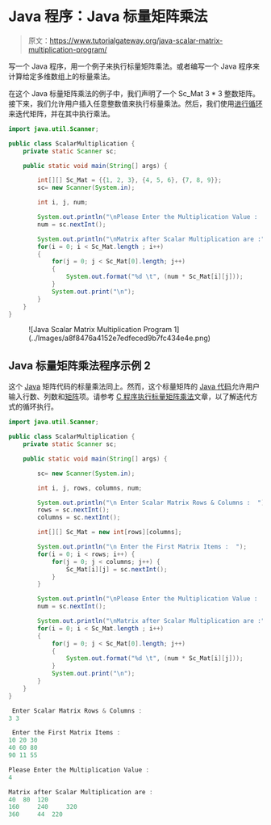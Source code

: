 # Java 程序：Java 标量矩阵乘法

> 原文：<https://www.tutorialgateway.org/java-scalar-matrix-multiplication-program/>

写一个 Java 程序，用一个例子来执行标量矩阵乘法。或者编写一个 Java 程序来计算给定多维数组上的标量乘法。

在这个 Java 标量矩阵乘法的例子中，我们声明了一个 Sc_Mat 3 * 3 整数矩阵。接下来，我们允许用户插入任意整数值来执行标量乘法。然后，我们使用[进行循环](https://www.tutorialgateway.org/java-for-loop/)来迭代矩阵，并在其中执行乘法。

```java
import java.util.Scanner;

public class ScalarMultiplication {
	private static Scanner sc;

	public static void main(String[] args) {

		int[][] Sc_Mat = {{1, 2, 3}, {4, 5, 6}, {7, 8, 9}};
		sc= new Scanner(System.in);

		int i, j, num;

		System.out.println("\nPlease Enter the Multiplication Value :  ");
		num = sc.nextInt();

		System.out.println("\nMatrix after Scalar Multiplication are :");
		for(i = 0; i < Sc_Mat.length ; i++)
		{
			for(j = 0; j < Sc_Mat[0].length; j++)
			{
				System.out.format("%d \t", (num * Sc_Mat[i][j]));
			}
			System.out.print("\n");
		}
	}
}
```

<figure class="wp-block-image size-large">![Java Scalar Matrix Multiplication Program 1](../Images/a8f8476a4152e7edfeced9b7fc434e4e.png)</figure>

## Java 标量矩阵乘法程序示例 2

这个 [Java](https://www.tutorialgateway.org/java-tutorial/) 矩阵代码的标量乘法同上。然而，这个标量矩阵的 [Java 代码](https://www.tutorialgateway.org/learn-java-programs/)允许用户输入行数、列数和[矩阵](https://www.tutorialgateway.org/two-dimensional-array-in-java/)项。请参考 [C 程序执行标量矩阵乘法](https://www.tutorialgateway.org/c-program-to-perform-scalar-matrix-multiplication/)文章，以了解迭代方式的循环执行。

```java
import java.util.Scanner;

public class ScalarMultiplication {
	private static Scanner sc;

	public static void main(String[] args) {

		sc= new Scanner(System.in);

		int i, j, rows, columns, num;

		System.out.println("\n Enter Scalar Matrix Rows & Columns :  ");
		rows = sc.nextInt();
		columns = sc.nextInt();

		int[][] Sc_Mat = new int[rows][columns];

		System.out.println("\n Enter the First Matrix Items :  ");
		for(i = 0; i < rows; i++) {
			for(j = 0; j < columns; j++) {
				Sc_Mat[i][j] = sc.nextInt();
			}		
		}

		System.out.println("\nPlease Enter the Multiplication Value :  ");
		num = sc.nextInt();

		System.out.println("\nMatrix after Scalar Multiplication are :");
		for(i = 0; i < Sc_Mat.length ; i++)
		{
			for(j = 0; j < Sc_Mat[0].length; j++)
			{
				System.out.format("%d \t", (num * Sc_Mat[i][j]));
			}
			System.out.print("\n");
		}
	}
}
```

```java
 Enter Scalar Matrix Rows & Columns :  
3 3

 Enter the First Matrix Items :  
10 20 30
40 60 80
90 11 55

Please Enter the Multiplication Value :  
4

Matrix after Scalar Multiplication are :
40 	80 	120 	
160 	240 	320 	
360 	44 	220 
```